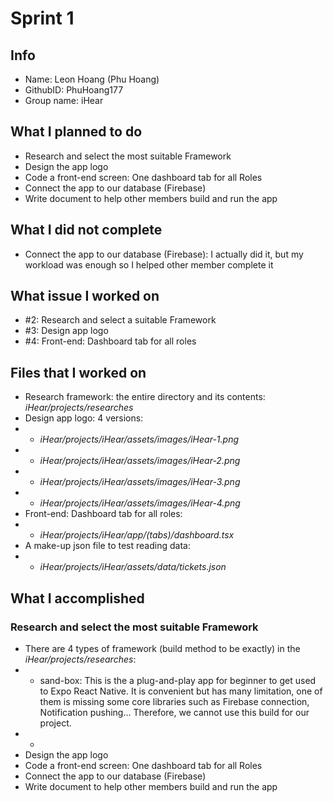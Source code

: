 # Sprint 1

## Info
- Name: Leon Hoang (Phu Hoang)
- GithubID: PhuHoang177
- Group name: iHear

## What I planned to do
- Research and select the most suitable Framework
- Design the app logo
- Code a front-end screen: One dashboard tab for all Roles
- Connect the app to our database (Firebase)
- Write document to help other members build and run the app

## What I did not complete
- Connect the app to our database (Firebase): I actually did it, but my workload was enough so I helped other member complete it

## What issue I worked on
- #2: Research and select a suitable Framework
- #3: Design app logo
- #4: Front-end: Dashboard tab for all roles

## Files that I worked on
- Research framework: the entire directory and its contents: *iHear/projects/researches*
- Design app logo: 4 versions:
- - *iHear/projects/iHear/assets/images/iHear-1.png*
- - *iHear/projects/iHear/assets/images/iHear-2.png*
- - *iHear/projects/iHear/assets/images/iHear-3.png*
- - *iHear/projects/iHear/assets/images/iHear-4.png*
- Front-end: Dashboard tab for all roles: 
- - *iHear/projects/iHear/app/(tabs)/dashboard.tsx*
- A make-up json file to test reading data:
- - *iHear/projects/iHear/assets/data/tickets.json*

## What I accomplished
### Research and select the most suitable Framework
- There are 4 types of framework (build method to be exactly) in the *iHear/projects/researches*:
- - sand-box: This is the a plug-and-play app for beginner to get used to Expo React Native. It is convenient but has many limitation, one of them is missing some core libraries such as Firebase connection, Notification pushing... Therefore, we cannot use this build for our project.
- - 
- Design the app logo
- Code a front-end screen: One dashboard tab for all Roles
- Connect the app to our database (Firebase)
- Write document to help other members build and run the app
